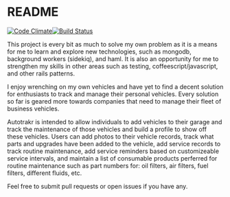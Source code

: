 # README

[![Code Climate](https://codeclimate.com/github/vidkun/autotrakr/badges/gpa.svg)](https://codeclimate.com/github/vidkun/autotrakr)[![Build Status](https://travis-ci.org/vidkun/autotrakr.svg?branch=master)](https://travis-ci.org/vidkun/autotrakr)

This project is every bit as much to solve my own problem as it is a means for
me to learn and explore new technologies, such as mongodb, background workers (sidekiq),
and haml. It is also an opportunity for me to strengthen my skills in other areas 
such as testing, coffeescript/javascript, and other rails patterns.

I enjoy wrenching on my own vehicles and have yet to find a decent solution for
enthusiasts to track and manage their personal vehicles. Every solution so far 
is geared more towards companies that need to manage their fleet of business
vehicles.

Autotrakr is intended to allow individuals to add vehicles to their garage and
track the maintenance of those vehicles and build a profile to show off these 
vehicles. Users can add photos to their vehicle records, track what parts and upgrades
have been added to the vehicle, add service records to track routine maintenance,
add service reminders based on customizeable service intervals, and maintain a list
of consumable products perferred for routine maintenance such as part numbers for:
oil filters, air filters, fuel filters, different fluids, etc.

Feel free to submit pull requests or open issues if you have any.
